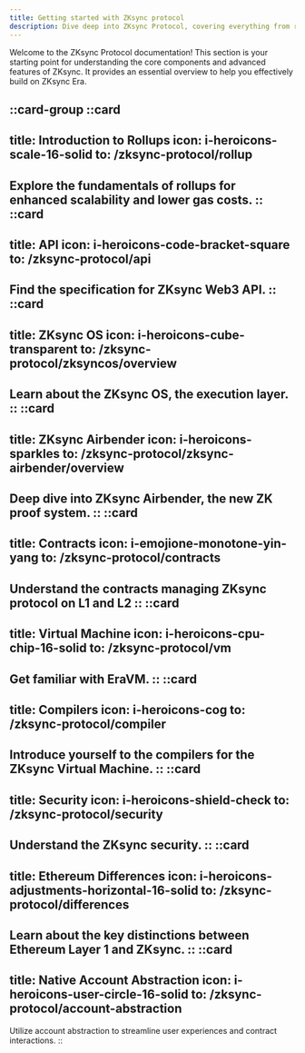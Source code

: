 ```yaml
---
title: Getting started with ZKsync protocol
description: Dive deep into ZKsync Protocol, covering everything from rollups to system contracts and fee structures.
---
```


Welcome to the ZKsync Protocol documentation! This section is your starting point for understanding the core
components and advanced features of ZKsync. It provides an essential overview to help you effectively build
on ZKsync Era.

::card-group
  ::card
  ---
  title: Introduction to Rollups
  icon: i-heroicons-scale-16-solid
  to: /zksync-protocol/rollup
  ---
  Explore the fundamentals of rollups for enhanced scalability and lower gas costs.
  ::
  ::card
  ---
  title: API
  icon: i-heroicons-code-bracket-square
  to: /zksync-protocol/api
  ---
  Find the specification for ZKsync Web3 API.
  ::
  ::card
  ---
  title: ZKsync OS
  icon: i-heroicons-cube-transparent
  to: /zksync-protocol/zksyncos/overview
  ---
  Learn about the ZKsync OS, the execution layer.
  ::
  ::card
  ---
  title: ZKsync Airbender
  icon: i-heroicons-sparkles
  to: /zksync-protocol/zksync-airbender/overview
  ---
  Deep dive into ZKsync Airbender, the new ZK proof system.
  ::
  ::card
  ---
  title: Contracts
  icon: i-emojione-monotone-yin-yang
  to: /zksync-protocol/contracts
  ---
  Understand the contracts managing ZKsync protocol on L1 and L2
  ::
  ::card
  ---
  title: Virtual Machine
  icon: i-heroicons-cpu-chip-16-solid
  to: /zksync-protocol/vm
  ---
  Get familiar with EraVM.
  ::
  ::card
  ---
  title: Compilers
  icon: i-heroicons-cog
  to: /zksync-protocol/compiler
  ---
  Introduce yourself to the compilers for the ZKsync Virtual Machine.
  ::
  ::card
  ---
  title: Security
  icon: i-heroicons-shield-check
  to: /zksync-protocol/security
  ---
  Understand the ZKsync security.
  ::
  ::card
  ---
  title: Ethereum Differences
  icon: i-heroicons-adjustments-horizontal-16-solid
  to: /zksync-protocol/differences
  ---
  Learn about the key distinctions between Ethereum Layer 1 and ZKsync.
  ::
  ::card
  ---
  title: Native Account Abstraction
  icon: i-heroicons-user-circle-16-solid
  to: /zksync-protocol/account-abstraction
  ---
  Utilize account abstraction to streamline user experiences and contract interactions.
  ::
